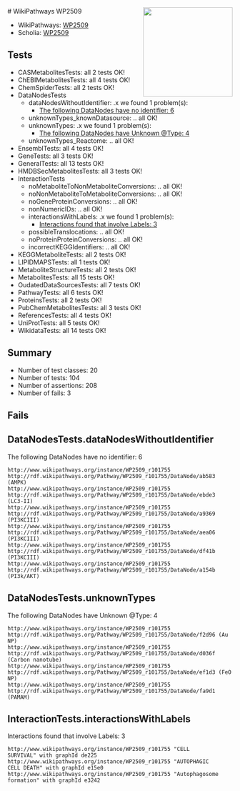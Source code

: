 <img style="float: right; width: 200px" src="https://upload.wikimedia.org/wikipedia/commons/thumb/8/83/Wplogo_with_text_500.png/640px-Wplogo_with_text_500.png" />
# WikiPathways WP2509

* WikiPathways: [WP2509](https://new.wikipathways.org/pathways/WP2509)
* Scholia: [WP2509](https://scholia.toolforge.org/wikipathways/WP2509)
## Tests
* CASMetabolitesTests: all 2 tests OK!
* ChEBIMetabolitesTests: all 4 tests OK!
* ChemSpiderTests: all 2 tests OK!
* DataNodesTests
    * dataNodesWithoutIdentifier: .x we found 1 problem(s):
        * [The following DataNodes have no identifier: 6](#d2d32fa5)
    * unknownTypes_knownDatasource: .. all OK!
    * unknownTypes: .x we found 1 problem(s):
        * [The following DataNodes have Unknown @Type: 4](#839973e2)
    * unknownTypes_Reactome: .. all OK!
* EnsemblTests: all 4 tests OK!
* GeneTests: all 3 tests OK!
* GeneralTests: all 13 tests OK!
* HMDBSecMetabolitesTests: all 3 tests OK!
* InteractionTests
    * noMetaboliteToNonMetaboliteConversions: .. all OK!
    * noNonMetaboliteToMetaboliteConversions: .. all OK!
    * noGeneProteinConversions: .. all OK!
    * nonNumericIDs: .. all OK!
    * interactionsWithLabels: .x we found 1 problem(s):
        * [Interactions found that involve Labels: 3](#630d267a)
    * possibleTranslocations: .. all OK!
    * noProteinProteinConversions: .. all OK!
    * incorrectKEGGIdentifiers: .. all OK!
* KEGGMetaboliteTests: all 2 tests OK!
* LIPIDMAPSTests: all 1 tests OK!
* MetaboliteStructureTests: all 2 tests OK!
* MetabolitesTests: all 15 tests OK!
* OudatedDataSourcesTests: all 7 tests OK!
* PathwayTests: all 6 tests OK!
* ProteinsTests: all 2 tests OK!
* PubChemMetabolitesTests: all 3 tests OK!
* ReferencesTests: all 4 tests OK!
* UniProtTests: all 5 tests OK!
* WikidataTests: all 14 tests OK!


## Summary

* Number of test classes: 20
* Number of tests: 104
* Number of assertions: 208
* Number of fails: 3

## Fails

<a name="d2d32fa5" />

## DataNodesTests.dataNodesWithoutIdentifier

The following DataNodes have no identifier: 6
```
http://www.wikipathways.org/instance/WP2509_r101755 http://rdf.wikipathways.org/Pathway/WP2509_r101755/DataNode/ab583 (AMPK)
http://www.wikipathways.org/instance/WP2509_r101755 http://rdf.wikipathways.org/Pathway/WP2509_r101755/DataNode/ebde3 (LC3-II)
http://www.wikipathways.org/instance/WP2509_r101755 http://rdf.wikipathways.org/Pathway/WP2509_r101755/DataNode/a9369 (PI3KCIII)
http://www.wikipathways.org/instance/WP2509_r101755 http://rdf.wikipathways.org/Pathway/WP2509_r101755/DataNode/aea06 (PI3KCIII)
http://www.wikipathways.org/instance/WP2509_r101755 http://rdf.wikipathways.org/Pathway/WP2509_r101755/DataNode/df41b (PI3KCIII)
http://www.wikipathways.org/instance/WP2509_r101755 http://rdf.wikipathways.org/Pathway/WP2509_r101755/DataNode/a154b (PI3k/AKT)
```

<a name="839973e2" />

## DataNodesTests.unknownTypes

The following DataNodes have Unknown @Type: 4
```
http://www.wikipathways.org/instance/WP2509_r101755 http://rdf.wikipathways.org/Pathway/WP2509_r101755/DataNode/f2d96 (Au NP)
http://www.wikipathways.org/instance/WP2509_r101755 http://rdf.wikipathways.org/Pathway/WP2509_r101755/DataNode/d036f (Carbon nanotube)
http://www.wikipathways.org/instance/WP2509_r101755 http://rdf.wikipathways.org/Pathway/WP2509_r101755/DataNode/ef1d3 (FeO NP)
http://www.wikipathways.org/instance/WP2509_r101755 http://rdf.wikipathways.org/Pathway/WP2509_r101755/DataNode/fa9d1 (PAMAM)
```

<a name="630d267a" />

## InteractionTests.interactionsWithLabels

Interactions found that involve Labels: 3
```
http://www.wikipathways.org/instance/WP2509_r101755 "CELL
SURVIVAL" with graphId de225
http://www.wikipathways.org/instance/WP2509_r101755 "AUTOPHAGIC
CELL DEATH" with graphId e15e0
http://www.wikipathways.org/instance/WP2509_r101755 "Autophagosome formation" with graphId e3242
```

